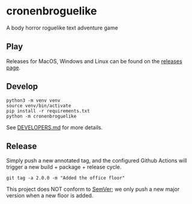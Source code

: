 # cronenbroguelike

A body horror roguelike text adventure game

## Play

Releases for MacOS, Windows and Linux can be found on the [releases page](https://github.com/Cronenbrogues/cronenbroguelike/releases).

## Develop

```
python3 -m venv venv
source venv/bin/activate
pip install -r requirements.txt
python -m cronenbroguelike
```

See [DEVELOPERS.md](DEVELOPERS.md) for more details.

## Release

Simply push a new annotated tag, and the configured Github Actions will trigger a new build + package + release cycle.

```
git tag -a 2.0.0 -m "Added the office floor"
```

This project does NOT conform to [SemVer](https://semver.org/); we only push a new major version when a new floor is added.
